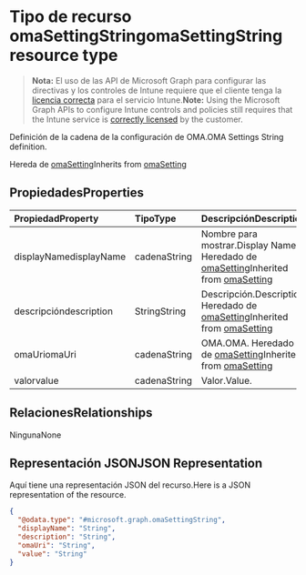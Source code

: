 # <a name="omasettingstring-resource-type"></a><span data-ttu-id="4c304-101">Tipo de recurso omaSettingString</span><span class="sxs-lookup"><span data-stu-id="4c304-101">omaSettingString resource type</span></span>

> <span data-ttu-id="4c304-102">**Nota:** El uso de las API de Microsoft Graph para configurar las directivas y los controles de Intune requiere que el cliente tenga la [licencia correcta](https://go.microsoft.com/fwlink/?linkid=839381) para el servicio Intune.</span><span class="sxs-lookup"><span data-stu-id="4c304-102">**Note:** Using the Microsoft Graph APIs to configure Intune controls and policies still requires that the Intune service is [correctly licensed](https://go.microsoft.com/fwlink/?linkid=839381) by the customer.</span></span>

<span data-ttu-id="4c304-103">Definición de la cadena de la configuración de OMA.</span><span class="sxs-lookup"><span data-stu-id="4c304-103">OMA Settings String definition.</span></span>

<span data-ttu-id="4c304-104">Hereda de [omaSetting](../resources/intune_deviceconfig_omasetting.md)</span><span class="sxs-lookup"><span data-stu-id="4c304-104">Inherits from [omaSetting](../resources/intune_deviceconfig_omasetting.md)</span></span>

## <a name="properties"></a><span data-ttu-id="4c304-105">Propiedades</span><span class="sxs-lookup"><span data-stu-id="4c304-105">Properties</span></span>
|<span data-ttu-id="4c304-106">Propiedad</span><span class="sxs-lookup"><span data-stu-id="4c304-106">Property</span></span>|<span data-ttu-id="4c304-107">Tipo</span><span class="sxs-lookup"><span data-stu-id="4c304-107">Type</span></span>|<span data-ttu-id="4c304-108">Descripción</span><span class="sxs-lookup"><span data-stu-id="4c304-108">Description</span></span>|
|:---|:---|:---|
|<span data-ttu-id="4c304-109">displayName</span><span class="sxs-lookup"><span data-stu-id="4c304-109">displayName</span></span>|<span data-ttu-id="4c304-110">cadena</span><span class="sxs-lookup"><span data-stu-id="4c304-110">String</span></span>|<span data-ttu-id="4c304-111">Nombre para mostrar.</span><span class="sxs-lookup"><span data-stu-id="4c304-111">Display Name.</span></span> <span data-ttu-id="4c304-112">Heredado de [omaSetting](../resources/intune_deviceconfig_omasetting.md)</span><span class="sxs-lookup"><span data-stu-id="4c304-112">Inherited from [omaSetting](../resources/intune_deviceconfig_omasetting.md)</span></span>|
|<span data-ttu-id="4c304-113">descripción</span><span class="sxs-lookup"><span data-stu-id="4c304-113">description</span></span>|<span data-ttu-id="4c304-114">String</span><span class="sxs-lookup"><span data-stu-id="4c304-114">String</span></span>|<span data-ttu-id="4c304-115">Descripción.</span><span class="sxs-lookup"><span data-stu-id="4c304-115">Description.</span></span> <span data-ttu-id="4c304-116">Heredado de [omaSetting](../resources/intune_deviceconfig_omasetting.md)</span><span class="sxs-lookup"><span data-stu-id="4c304-116">Inherited from [omaSetting](../resources/intune_deviceconfig_omasetting.md)</span></span>|
|<span data-ttu-id="4c304-117">omaUri</span><span class="sxs-lookup"><span data-stu-id="4c304-117">omaUri</span></span>|<span data-ttu-id="4c304-118">cadena</span><span class="sxs-lookup"><span data-stu-id="4c304-118">String</span></span>|<span data-ttu-id="4c304-119">OMA.</span><span class="sxs-lookup"><span data-stu-id="4c304-119">OMA.</span></span> <span data-ttu-id="4c304-120">Heredado de [omaSetting](../resources/intune_deviceconfig_omasetting.md)</span><span class="sxs-lookup"><span data-stu-id="4c304-120">Inherited from [omaSetting](../resources/intune_deviceconfig_omasetting.md)</span></span>|
|<span data-ttu-id="4c304-121">valor</span><span class="sxs-lookup"><span data-stu-id="4c304-121">value</span></span>|<span data-ttu-id="4c304-122">cadena</span><span class="sxs-lookup"><span data-stu-id="4c304-122">String</span></span>|<span data-ttu-id="4c304-123">Valor.</span><span class="sxs-lookup"><span data-stu-id="4c304-123">Value.</span></span>|

## <a name="relationships"></a><span data-ttu-id="4c304-124">Relaciones</span><span class="sxs-lookup"><span data-stu-id="4c304-124">Relationships</span></span>
<span data-ttu-id="4c304-125">Ninguna</span><span class="sxs-lookup"><span data-stu-id="4c304-125">None</span></span>
## <a name="json-representation"></a><span data-ttu-id="4c304-126">Representación JSON</span><span class="sxs-lookup"><span data-stu-id="4c304-126">JSON Representation</span></span>
<span data-ttu-id="4c304-127">Aquí tiene una representación JSON del recurso.</span><span class="sxs-lookup"><span data-stu-id="4c304-127">Here is a JSON representation of the resource.</span></span>
<!--{
  "blockType": "resource",
  "@odata.type": "microsoft.graph.omaSettingString"
}-->
``` json
{
  "@odata.type": "#microsoft.graph.omaSettingString",
  "displayName": "String",
  "description": "String",
  "omaUri": "String",
  "value": "String"
}
```









